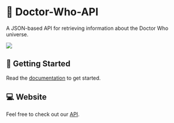 # :large_blue_diamond: Doctor-Who-API
A JSON-based API for retrieving information about the Doctor Who universe.

<img src="https://wallpapercave.com/wp/4CGjOpV.jpg">
<br>

## :hatching_chick: Getting Started
Read the [documentation](https://doctor-who-api.onrender.com/documentation) to get started.

## :computer: Website
Feel free to check out our [API](https://doctor-who-api.onrender.com/api).
